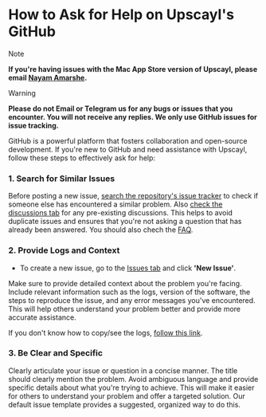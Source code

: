 # How to Ask for Help on Upscayl's GitHub

> [!NOTE] 
**If you're having issues with the Mac App Store version of Upscayl, please email [Nayam Amarshe](mailto:nayam.emikx@aleeas.com).**

> [!WARNING]
**Please do not Email or Telegram us for any bugs or issues that you encounter. You will not receive any replies. We only use GitHub issues for issue tracking.**

GitHub is a powerful platform that fosters collaboration and open-source development. If you're new to GitHub and need assistance with Upscayl, follow these steps to effectively ask for help:

### 1. Search for Similar Issues
Before posting a new issue, [search the repository's issue tracker](https://github.com/upscayl/upscayl/issues) to check if someone else has encountered a similar problem. Also [check the discussions tab](https://github.com/upscayl/upscayl/discussions) for any pre-existing discussions. This helps to avoid duplicate issues and ensures that you're not asking a question that has already been answered. You should also chech the [FAQ](https://github.com/upscayl/upscayl/tree/main#-faq).

### 2. Provide Logs and Context
- To create a new issue, go to the [Issues tab](https://github.com/upscayl/upscayl/issues) and click **'New Issue'**.

Make sure to provide detailed context about the problem you're facing. Include relevant information such as the logs, version of the software, the steps to reproduce the issue, and any error messages you've encountered. This will help others understand your problem better and provide more accurate assistance.

If you don't know how to copy/see the logs, [follow this link](https://github.com/upscayl/upscayl/wiki/Guide#logs).

### 3. Be Clear and Specific
Clearly articulate your issue or question in a concise manner. The title should clearly mention the problem. Avoid ambiguous language and provide specific details about what you're trying to achieve. This will make it easier for others to understand your problem and offer a targeted solution. Our default issue template provides a suggested, organized way to do this.